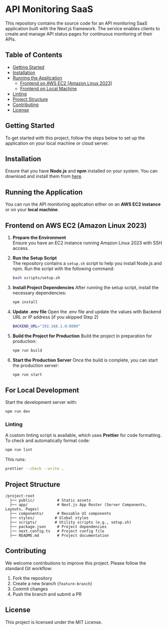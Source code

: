 # API Monitoring SaaS

This repository contains the source code for an API monitoring SaaS application built with the Next.js framework. The service enables clients to create and manage API status pages for continuous monitoring of their APIs.

## Table of Contents

- [Getting Started](#getting-started)
- [Installation](#installation)
- [Running the Application](#running-the-application)
  - [Frontend on AWS EC2 (Amazon Linux 2023)](#frontend-on-aws-ec2-amazon-linux-2023)
  - [Frontend on Local Machine](#frontend-on-local-machine)
- [Linting](#linting)
- [Project Structure](#project-structure)
- [Contributing](#contributing)
- [License](#license)

## Getting Started

To get started with this project, follow the steps below to set up the application on your local machine or cloud server.

## Installation

Ensure that you have **Node.js** and **npm** installed on your system. You can download and install them from [here](https://nodejs.org/).

## Running the Application

You can run the API monitoring application either on an **AWS EC2 instance** or on your **local machine**.

## Frontend on AWS EC2 (Amazon Linux 2023)

1. **Prepare the Environment**  
   Ensure you have an EC2 instance running Amazon Linux 2023 with SSH access.

2. **Run the Setup Script**  
   The repository contains a `setup.sh` script to help you install Node.js and npm. Run the script with the following command:

   ```bash
   bash scripts/setup.sh

   ```

3. **Install Project Dependencies**
   After running the setup script, install the necessary dependencies:

   ```bash
   npm install

   ```

4. **Update .env file**
   Open the .env file and update the values with Backend URL or IP address (if you skipped Step 2)

   ```bash
   BACKEND_URL="192.168.1.0:8000"
   ```

5. **Build the Project for Production**
   Build the project in preparation for production:

   ```bash
   npm run build

   ```

6. **Start the Production Server**
   Once the build is complete, you can start the production server:

   ```bash
   npm run start
   ```

## For Local Development

Start the development server with:

```sh
npm run dev
```

### Linting

A custom linting script is available, which uses **Prettier** for code formatting. To check and automatically format code:

```sh
npm run lint
```

This runs:

```sh
prettier --check --write .
```

## Project Structure

```
/project-root
  ├── public/          # Static assets
  ├── app/             # Next.js App Router (Server Components, Layouts, Pages)
  ├── components/      # Reusable UI components
  ├── styles/         # Global styles
  ├── scripts/        # Utility scripts (e.g., setup.sh)
  ├── package.json     # Project dependencies
  |── next.config.ts   # Project config file
  ├── README.md        # Project documentation
```

## Contributing

We welcome contributions to improve this project. Please follow the standard Git workflow:

1. Fork the repository
2. Create a new branch (`feature-branch`)
3. Commit changes
4. Push the branch and submit a PR

## License

This project is licensed under the MIT License.

```

```
